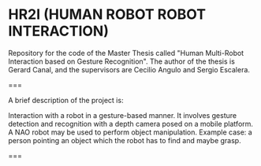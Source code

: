 HR2I (HUMAN ROBOT ROBOT INTERACTION)
====
Repository for the code of the Master Thesis called "Human Multi-Robot Interaction based on Gesture Recognition".
The author of the thesis is Gerard Canal, and the supervisors are Cecilio Angulo and Sergio Escalera.
 
===

A brief description of the project is:

Interaction with a robot in a gesture-based manner. It involves gesture detection and recognition with a depth camera posed on a mobile platform. A NAO robot may be used to perform object manipulation. Example case: a person pointing an object which the robot has to find and maybe grasp.

===
